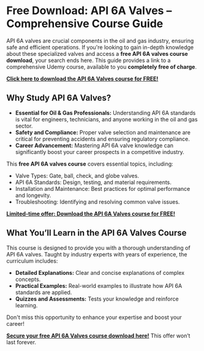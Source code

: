 # Free Download: API 6A Valves – Comprehensive Course Guide

API 6A valves are crucial components in the oil and gas industry, ensuring safe and efficient operations. If you're looking to gain in-depth knowledge about these specialized valves and access a **free API 6A valves course download**, your search ends here. This guide provides a link to a comprehensive Udemy course, available to you **completely free of charge**.

[**Click here to download the API 6A Valves course for FREE!**](https://udemywork.com/api-6a-valves)

## Why Study API 6A Valves?

*   **Essential for Oil & Gas Professionals:** Understanding API 6A standards is vital for engineers, technicians, and anyone working in the oil and gas sector.
*   **Safety and Compliance:** Proper valve selection and maintenance are critical for preventing accidents and ensuring regulatory compliance.
*   **Career Advancement:** Mastering API 6A valve knowledge can significantly boost your career prospects in a competitive industry.

This **free API 6A valves course** covers essential topics, including:

*   Valve Types: Gate, ball, check, and globe valves.
*   API 6A Standards: Design, testing, and material requirements.
*   Installation and Maintenance: Best practices for optimal performance and longevity.
*   Troubleshooting: Identifying and resolving common valve issues.

[**Limited-time offer: Download the API 6A Valves course for FREE!**](https://udemywork.com/api-6a-valves)

## What You’ll Learn in the API 6A Valves Course

This course is designed to provide you with a thorough understanding of API 6A valves. Taught by industry experts with years of experience, the curriculum includes:

*   **Detailed Explanations:** Clear and concise explanations of complex concepts.
*   **Practical Examples:** Real-world examples to illustrate how API 6A standards are applied.
*   **Quizzes and Assessments:** Tests your knowledge and reinforce learning.

Don't miss this opportunity to enhance your expertise and boost your career!

**[Secure your free API 6A Valves course download here!](https://udemywork.com/api-6a-valves)** This offer won’t last forever.
